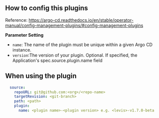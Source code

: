 ## How to config this plugins

Reference: https://argo-cd.readthedocs.io/en/stable/operator-manual/config-management-plugins/#config-management-plugins

**Parameter Setting**
- `name`: The name of the plugin must be unique within a given Argo CD instance.
- `version`:The version of your plugin. Optional. If specified, the Application's spec.source.plugin.name field

## When using the plugin
```yaml
  source:
    repoURL: git@github.com:<org>/<repo-name>
    targetRevision: <git-branch>
    path: <path>
    plugin:
      name: <plugin name>-<plugin version> e.g. <levis>-v1.7.0-beta
```